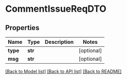 # CommentIssueReqDTO

## Properties
Name | Type | Description | Notes
------------ | ------------- | ------------- | -------------
**type** | **str** |  | [optional] 
**msg** | **str** |  | [optional] 

[[Back to Model list]](../README.md#documentation-for-models) [[Back to API list]](../README.md#documentation-for-api-endpoints) [[Back to README]](../README.md)

